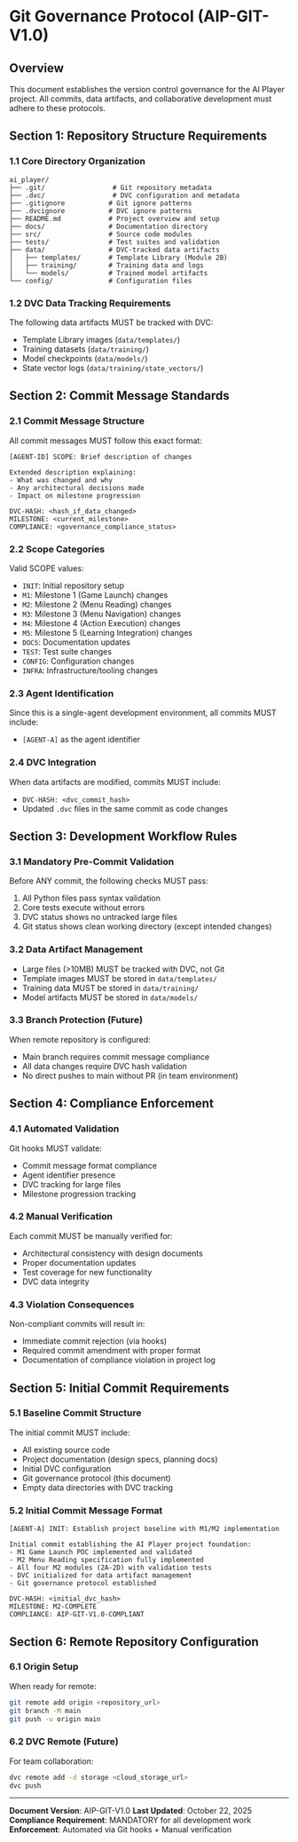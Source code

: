 # Git Governance Protocol (AIP-GIT-V1.0)

## Overview
This document establishes the version control governance for the AI Player project. All commits, data artifacts, and collaborative development must adhere to these protocols.

## Section 1: Repository Structure Requirements

### 1.1 Core Directory Organization
```
ai_player/
├── .git/                 # Git repository metadata
├── .dvc/                 # DVC configuration and metadata
├── .gitignore           # Git ignore patterns
├── .dvcignore           # DVC ignore patterns
├── README.md            # Project overview and setup
├── docs/                # Documentation directory
├── src/                 # Source code modules
├── tests/               # Test suites and validation
├── data/                # DVC-tracked data artifacts
│   ├── templates/       # Template Library (Module 2B)
│   ├── training/        # Training data and logs
│   └── models/          # Trained model artifacts
└── config/              # Configuration files
```

### 1.2 DVC Data Tracking Requirements
The following data artifacts MUST be tracked with DVC:
- Template Library images (`data/templates/`)
- Training datasets (`data/training/`)
- Model checkpoints (`data/models/`)
- State vector logs (`data/training/state_vectors/`)

## Section 2: Commit Message Standards

### 2.1 Commit Message Structure
All commit messages MUST follow this exact format:
```
[AGENT-ID] SCOPE: Brief description of changes

Extended description explaining:
- What was changed and why
- Any architectural decisions made
- Impact on milestone progression

DVC-HASH: <hash_if_data_changed>
MILESTONE: <current_milestone>
COMPLIANCE: <governance_compliance_status>
```

### 2.2 Scope Categories
Valid SCOPE values:
- `INIT`: Initial repository setup
- `M1`: Milestone 1 (Game Launch) changes  
- `M2`: Milestone 2 (Menu Reading) changes
- `M3`: Milestone 3 (Menu Navigation) changes
- `M4`: Milestone 4 (Action Execution) changes
- `M5`: Milestone 5 (Learning Integration) changes
- `DOCS`: Documentation updates
- `TEST`: Test suite changes
- `CONFIG`: Configuration changes
- `INFRA`: Infrastructure/tooling changes

### 2.3 Agent Identification
Since this is a single-agent development environment, all commits MUST include:
- `[AGENT-A]` as the agent identifier

### 2.4 DVC Integration
When data artifacts are modified, commits MUST include:
- `DVC-HASH: <dvc_commit_hash>` 
- Updated `.dvc` files in the same commit as code changes

## Section 3: Development Workflow Rules

### 3.1 Mandatory Pre-Commit Validation
Before ANY commit, the following checks MUST pass:
1. All Python files pass syntax validation
2. Core tests execute without errors
3. DVC status shows no untracked large files
4. Git status shows clean working directory (except intended changes)

### 3.2 Data Artifact Management
- Large files (>10MB) MUST be tracked with DVC, not Git
- Template images MUST be stored in `data/templates/`
- Training data MUST be stored in `data/training/`
- Model artifacts MUST be stored in `data/models/`

### 3.3 Branch Protection (Future)
When remote repository is configured:
- Main branch requires commit message compliance
- All data changes require DVC hash validation
- No direct pushes to main without PR (in team environment)

## Section 4: Compliance Enforcement

### 4.1 Automated Validation
Git hooks MUST validate:
- Commit message format compliance
- Agent identifier presence
- DVC tracking for large files
- Milestone progression tracking

### 4.2 Manual Verification
Each commit MUST be manually verified for:
- Architectural consistency with design documents
- Proper documentation updates
- Test coverage for new functionality
- DVC data integrity

### 4.3 Violation Consequences
Non-compliant commits will result in:
- Immediate commit rejection (via hooks)
- Required commit amendment with proper format
- Documentation of compliance violation in project log

## Section 5: Initial Commit Requirements

### 5.1 Baseline Commit Structure
The initial commit MUST include:
- All existing source code
- Project documentation (design specs, planning docs)
- Initial DVC configuration
- Git governance protocol (this document)
- Empty data directories with DVC tracking

### 5.2 Initial Commit Message Format
```
[AGENT-A] INIT: Establish project baseline with M1/M2 implementation

Initial commit establishing the AI Player project foundation:
- M1 Game Launch POC implemented and validated
- M2 Menu Reading specification fully implemented
- All four M2 modules (2A-2D) with validation tests
- DVC initialized for data artifact management
- Git governance protocol established

DVC-HASH: <initial_dvc_hash>
MILESTONE: M2-COMPLETE
COMPLIANCE: AIP-GIT-V1.0-COMPLIANT
```

## Section 6: Remote Repository Configuration

### 6.1 Origin Setup
When ready for remote:
```bash
git remote add origin <repository_url>
git branch -M main
git push -u origin main
```

### 6.2 DVC Remote (Future)
For team collaboration:
```bash
dvc remote add -d storage <cloud_storage_url>
dvc push
```

---

**Document Version**: AIP-GIT-V1.0
**Last Updated**: October 22, 2025  
**Compliance Requirement**: MANDATORY for all development work
**Enforcement**: Automated via Git hooks + Manual verification
